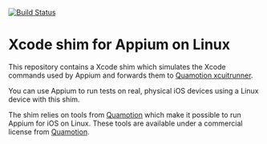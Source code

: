 [![Build Status](https://dev.azure.com/qmfrederik/appium-docker-ios/_apis/build/status/quamotion.xcshim?branchName=master)](https://dev.azure.com/qmfrederik/appium-docker-ios/_build/latest?definitionId=20&branchName=master)

# Xcode shim for Appium on Linux

This repository contains a Xcode shim which simulates the Xcode commands used by
Appium and forwards them to [Quamotion xcuitrunner](http://docs.quamotion.mobi/docs/xcuitrunner/getting-started/).

You can use Appium to run tests on real, physical iOS devices using a Linux device
with this shim.

The shim relies on tools from [Quamotion](http://quamotion.mobi) which make it possible
to run Appium for iOS on Linux. These tools are available under a commercial license
from [Quamotion](http://quamotion.mobi).
